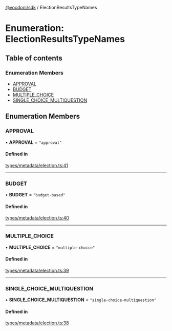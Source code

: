 [@vocdoni/sdk](/sdk) / ElectionResultsTypeNames

# Enumeration: ElectionResultsTypeNames

## Table of contents

### Enumeration Members

- [APPROVAL](ElectionResultsTypeNames#approval)
- [BUDGET](ElectionResultsTypeNames#budget)
- [MULTIPLE\_CHOICE](ElectionResultsTypeNames.md#multiple_choice)
- [SINGLE\_CHOICE\_MULTIQUESTION](ElectionResultsTypeNames.md#single_choice_multiquestion)

## Enumeration Members

### APPROVAL

• **APPROVAL** = ``"approval"``

#### Defined in

[types/metadata/election.ts:41](https://github.com/vocdoni/vocdoni-sdk/blob/9c64446/src/types/metadata/election.ts#L41)

___

### BUDGET

• **BUDGET** = ``"budget-based"``

#### Defined in

[types/metadata/election.ts:40](https://github.com/vocdoni/vocdoni-sdk/blob/9c64446/src/types/metadata/election.ts#L40)

___

### MULTIPLE\_CHOICE

• **MULTIPLE\_CHOICE** = ``"multiple-choice"``

#### Defined in

[types/metadata/election.ts:39](https://github.com/vocdoni/vocdoni-sdk/blob/9c64446/src/types/metadata/election.ts#L39)

___

### SINGLE\_CHOICE\_MULTIQUESTION

• **SINGLE\_CHOICE\_MULTIQUESTION** = ``"single-choice-multiquestion"``

#### Defined in

[types/metadata/election.ts:38](https://github.com/vocdoni/vocdoni-sdk/blob/9c64446/src/types/metadata/election.ts#L38)
